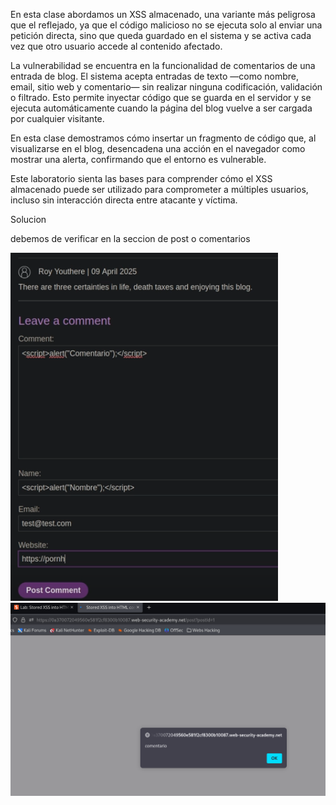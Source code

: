 En esta clase abordamos un XSS almacenado, una variante más peligrosa que el reflejado, ya que el código malicioso no se ejecuta solo al enviar una petición directa, sino que queda guardado en el sistema y se activa cada vez que otro usuario accede al contenido afectado.

La vulnerabilidad se encuentra en la funcionalidad de comentarios de una entrada de blog. El sistema acepta entradas de texto —como nombre, email, sitio web y comentario— sin realizar ninguna codificación, validación o filtrado. Esto permite inyectar código que se guarda en el servidor y se ejecuta automáticamente cuando la página del blog vuelve a ser cargada por cualquier visitante.

En esta clase demostramos cómo insertar un fragmento de código que, al visualizarse en el blog, desencadena una acción en el navegador como mostrar una alerta, confirmando que el entorno es vulnerable.

Este laboratorio sienta las bases para comprender cómo el XSS almacenado puede ser utilizado para comprometer a múltiples usuarios, incluso sin interacción directa entre atacante y víctima.

Solucion

debemos de verificar en la seccion de post o comentarios
<script>alert("comentario");</script>
![Pasted_image_20250704160341.png](Imagenes/Pasted_image_20250704160341.png)
![Pasted_image_20250704160526.png](Imagenes/Pasted_image_20250704160526.png)
